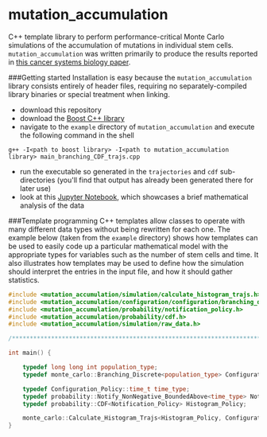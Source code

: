 # mutation_accumulation
C++ template library to perform performance-critical Monte Carlo simulations of the accumulation of mutations in individual stem cells.  `mutation_accumulation` was written primarily to produce the results reported in [this cancer systems biology paper](http://journals.plos.org/ploscompbiol/article?id=10.1371/journal.pcbi.1003802). 

###Getting started
Installation is easy because the `mutation_accumulation` library consists entirely of header files, requiring no separately-compiled library binaries or special treatment when linking.

* download this repository
* download the [Boost C++ library](http://www.boost.org/) 
* navigate to the `example` directory of `mutation_accumulation` and execute the following command in the shell
```unix
g++ -I<path to boost library> -I<path to mutation_accumulation library> main_branching_CDF_trajs.cpp
```
* run the executable so generated in the `trajectories` and `cdf` sub-directories (you'll find that output has already been generated there for later use)
* look at this [Jupyter Notebook](), which showcases a brief mathematical analysis of the data

###Template programming
C++ templates allow classes to operate with many different data types without being rewritten for each one. The example below (taken from the `example` directory) shows how templates can be used to easily code up a particular mathematical model with the appropriate types for variables such as the number of stem cells and time. It also illustrates how templates may be used to define how the simulation should interpret the entries in the input file, and how it should gather statistics. 
```C++
#include <mutation_accumulation/simulation/calculate_histogram_trajs.h> 
#include <mutation_accumulation/configuration/configuration/branching_discrete.h> 
#include <mutation_accumulation/probability/notification_policy.h> 
#include <mutation_accumulation/probability/cdf.h> 
#include <mutation_accumulation/simulation/raw_data.h>

/*************************************************************************/

int main() {

    typedef long long int population_type;
    typedef monte_carlo::Branching_Discrete<population_type> Configuration_Policy;

    typedef Configuration_Policy::time_t time_type;
    typedef probability::Notify_NonNegative_BoundedAbove<time_type> Notification_Policy;
    typedef probability::CDF<Notification_Policy> Histogram_Policy;

    monte_carlo::Calculate_Histogram_Trajs<Histogram_Policy, Configuration_Policy, monte_carlo::Raw_Data_Null, monte_carlo::Read_NonHomeostasis_Policy>::implement();
}
```

